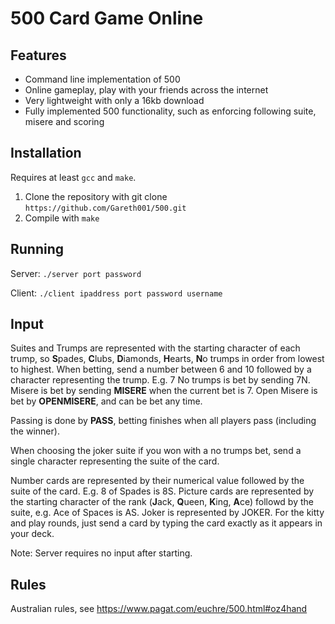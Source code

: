 500 Card Game Online
=======

## Features
* Command line implementation of 500
* Online gameplay, play with your friends across the internet
* Very lightweight with only a 16kb download
* Fully implemented 500 functionality, such as enforcing following suite, misere and scoring


## Installation
Requires at least `gcc` and `make`.
1. Clone the repository with git clone `https://github.com/Gareth001/500.git`
3. Compile with `make`

## Running
Server: `./server port password`

Client: `./client ipaddress port password username`

## Input
Suites and Trumps are represented with the starting character of each trump, so **S**pades, **C**lubs, **D**iamonds, **H**earts, **N**o trumps in order from lowest to highest.
When betting, send a number between 6 and 10 followed by a character representing the trump. E.g. 7 No trumps is bet by sending 7N. Misere is bet by sending **MISERE** when the current bet is 7. Open Misere is bet by **OPENMISERE**, and can be bet any time.

Passing is done by **PASS**, betting finishes when all players pass (including the winner).

When choosing the joker suite if you won with a no trumps bet, send a single character representing the suite of the card.

Number cards are represented by their numerical value followed by the suite of the card. E.g. 8 of Spades is 8S.
Picture cards are represented by the starting character of the rank (**J**ack, **Q**ueen, **K**ing, **A**ce) followd by the suite, e.g. Ace of Spaces is AS.
Joker is represented by JOKER.
For the kitty and play rounds, just send a card by typing the card exactly as it appears in your deck.

Note: Server requires no input after starting.
## Rules
Australian rules, see https://www.pagat.com/euchre/500.html#oz4hand
